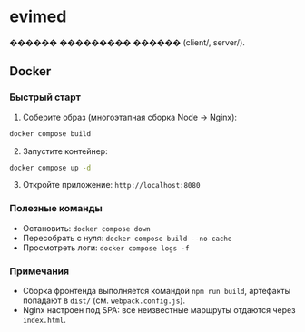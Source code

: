 # evimed

������ ��������� ������ (client/, server/).

## Docker

### Быстрый старт

1. Соберите образ (многоэтапная сборка Node -> Nginx):
```bash
docker compose build
```

2. Запустите контейнер:
```bash
docker compose up -d
```

3. Откройте приложение: `http://localhost:8080`

### Полезные команды
- Остановить: `docker compose down`
- Пересобрать с нуля: `docker compose build --no-cache`
- Просмотреть логи: `docker compose logs -f`

### Примечания
- Сборка фронтенда выполняется командой `npm run build`, артефакты попадают в `dist/` (см. `webpack.config.js`).
- Nginx настроен под SPA: все неизвестные маршруты отдаются через `index.html`.